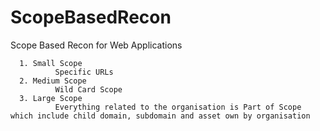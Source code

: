 # ScopeBasedRecon
Scope Based Recon for Web Applications 

      1. Small Scope
              Specific URLs
      2. Medium Scope
              Wild Card Scope
      3. Large Scope
              Everything related to the organisation is Part of Scope which include child domain, subdomain and asset own by organisation
